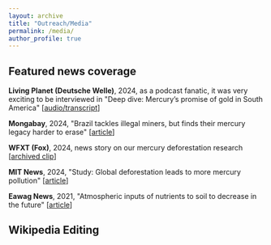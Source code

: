 ```yaml
---
layout: archive
title: "Outreach/Media"
permalink: /media/
author_profile: true
---
```


## Featured news coverage
**Living Planet (Deutsche Welle)**, 2024, as a podcast fanatic, it was very exciting to be interviewed in "Deep dive: Mercury’s promise of gold in South America" \[[audio/transcript](https://www.dw.com/en/deep-dive-mercurys-tantalizing-promise-of-endless-gold-in-south-america/audio-68856349)]

**Mongabay**, 2024, "Brazil tackles illegal miners, but finds their mercury legacy harder to erase" \[[article](https://news.mongabay.com/2023/03/brazil-tackles-illegal-miners-but-finds-their-mercury-legacy-harder-to-erase/)]

**WFXT (Fox)**, 2024, news story on our mercury deforestation research \[[archived clip](https://archive.tveyes.com/7313/meltwater/f0b52cc6-ade8-4bff-96dd-3aeea33fa232/WFXT_02-12-2024_18.18.12.mp4)]

**MIT News**, 2024, "Study: Global deforestation leads to more mercury pollution" \[[article](https://news.mit.edu/2024/study-global-deforestation-leads-more-mercury-pollution-0212)]

**Eawag News**, 2021, "Atmospheric inputs of nutrients to soil to decrease in the future" \[[article](https://www.eawag.ch/en/info/portal/news/news-detail/atmospheric-inputs-of-nutrients-to-soil-to-decrease-in-the-future/)]


## Wikipedia Editing
